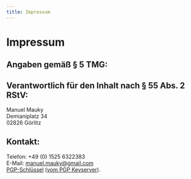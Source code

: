 ```yaml
---
title: Impressum
---
```


# Impressum

## Angaben gemäß § 5 TMG:

## Verantwortlich für den Inhalt nach § 55 Abs. 2 RStV:

Manuel Mauky  
Demianiplatz 34  
02826 Görlitz

## Kontakt:

Telefon: +49 (0) 1525 6322383  
E-Mail: [manuel.mauky@gmail.com](mailto:manuel.mauky@gmail.com)  
[PGP-Schlüssel](/gpgkey.asc) ([vom PGP Keyserver](https://pgp.key-server.io/0x07E2565BFCE02305)).
